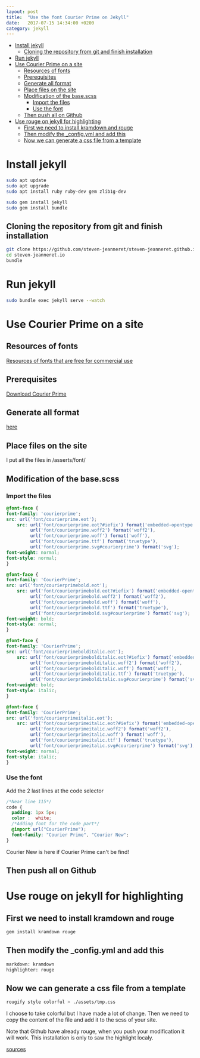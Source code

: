 ```yaml
---
layout: post
title:  "Use the font Courier Prime on Jekyll"
date:   2017-07-15 14:34:00 +0200
category: jekyll
---
```


- [Install jekyll](#install-jekyll)
	- [Cloning the repository from git and finish installation](#cloning-the-repository-from-git-and-finish-installation)
- [Run jekyll](#run-jekyll)
- [Use Courier Prime on a site](#use-courier-prime-on-a-site)
	- [Resources of fonts](#resources-of-fonts)
	- [Prerequisites](#prerequisites)
	- [Generate all format](#generate-all-format)
	- [Place files on the site](#place-files-on-the-site)
	- [Modification of the base.scss](#modification-of-the-basescss)
		- [Import the files](#import-the-files)
		- [Use the font](#use-the-font)
	- [Then push all on Github](#then-push-all-on-github)
- [Use rouge on jekyll for highlighting](#use-rouge-on-jekyll-for-highlighting)
	- [First we need to install kramdown and rouge](#first-we-need-to-install-kramdown-and-rouge)
	- [Then modify the _config.yml and add this](#then-modify-the-configyml-and-add-this)
	- [Now we can generate a css file from a template](#now-we-can-generate-a-css-file-from-a-template)

# Install jekyll

```bash
sudo apt update
sudo apt upgrade
sudo apt install ruby ruby-dev gem zlib1g-dev

sudo gem install jekyll
sudo gem install bundle
```

## Cloning the repository from git and finish installation
```bash
git clone https://github.com/steven-jeanneret/steven-jeanneret.github.io.git
cd steven-jeanneret.io
bundle
```

# Run jekyll
```bash
sudo bundle exec jekyll serve --watch
```

# Use Courier Prime on a site
## Resources of fonts
[Resources of fonts that are free for commercial use](https://www.websiteplanet.com/blog/best-free-fonts/)

## Prerequisites
[Download Courier Prime](/linux/2017/07/15/install-font-courier-prime.html)

## Generate all format
[here](https://www.fontsquirrel.com/)

## Place files on the site
I put all the files in /asserts/font/

## Modification of the base.scss

### Import the files
```css
@font-face {
font-family: 'courierprime';
src: url('font/courierprime.eot');
    src: url('font/courierprime.eot?#iefix') format('embedded-opentype'),
         url('font/courierprime.woff2') format('woff2'),
         url('font/courierprime.woff') format('woff'),
         url('font/courierprime.ttf') format('truetype'),
         url('font/courierprime.svg#courierprime') format('svg');
font-weight: normal;
font-style: normal;
}

@font-face {
font-family: 'CourierPrime';
src: url('font/courierprimebold.eot');
    src: url('font/courierprimebold.eot?#iefix') format('embedded-opentype'),
         url('font/courierprimebold.woff2') format('woff2'),
         url('font/courierprimebold.woff') format('woff'),
         url('font/courierprimebold.ttf') format('truetype'),
         url('font/courierprimebold.svg#courierprime') format('svg');
font-weight: bold;
font-style: normal;
}

@font-face {
font-family: 'CourierPrime';
src: url('font/courierprimebolditalic.eot');
    src: url('font/courierprimebolditalic.eot?#iefix') format('embedded-opentype'),
         url('font/courierprimebolditalic.woff2') format('woff2'),
         url('font/courierprimebolditalic.woff') format('woff'),
         url('font/courierprimebolditalic.ttf') format('truetype'),
         url('font/courierprimebolditalic.svg#courierprime') format('svg');
font-weight: bold;
font-style: italic;
}

@font-face {
font-family: 'CourierPrime';
src: url('font/courierprimeitalic.eot');
    src: url('font/courierprimeitalic.eot?#iefix') format('embedded-opentype'),
         url('font/courierprimeitalic.woff2') format('woff2'),
         url('font/courierprimeitalic.woff') format('woff'),
         url('font/courierprimeitalic.ttf') format('truetype'),
         url('font/courierprimeitalic.svg#courierprime') format('svg');
font-weight: normal;
font-style: italic;
}
```

### Use the font
Add the 2 last lines at the code selector
```css
/*Near line 115*/
code {
  padding: 1px 5px;
  color :  white; 
  /*Adding font for the code part*/
  @import url("CourierPrime");
  font-family: "Courier Prime", "Courier New";
}
```
Courier New is here if Courier Prime can't be find!
## Then push all on Github

# Use rouge on jekyll for highlighting
## First we need to install kramdown and rouge

```bash
gem install kramdown rouge
```

## Then modify the _config.yml and add this
```bash
markdown: kramdown
highlighter: rouge
```

## Now we can generate a css file from a template
```bash
rougify style colorful > ./assets/tmp.css
```
I choose to take colorful but I have made a lot of change.
Then we need to copy the content of the file and add it to the scss of your site.

Note that Github have already rouge, when you push your modification it will work. This installation is only to saw the highlight localy.

[sources](https://benhur07b.github.io/2017/03/25/add-syntax-highlighting-to-your-jekyll-site-with-rouge.html)
